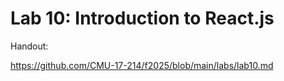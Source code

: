 # Lab 10: Introduction to React.js 

Handout: 

https://github.com/CMU-17-214/f2025/blob/main/labs/lab10.md
